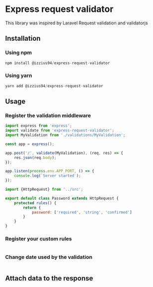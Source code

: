# Express request validator
This library was inspired by Laravel Request validation and validatorjs
## Installation
### Using npm
```javascript
npm install @izzius94/express-request-validator
```
### Using yarn
```javascript
yarn add @izzius94/express-request-validator
```

## Usage

### Register the validation middleware
```javascript
import express from 'express';
import validate from 'express-request-validator';
import MyValidation from './validations/MyValidation';

const app = express();

app.post('/', validate(MyValidation), (req, res) => {
    res.json(req.body);
});

app.listen(process.env.APP_PORT, () => {
    console.log(`Server started`);
});

```

```javascript
import {HttpRequest} from '../src';

export default class Password extends HttpRequest {
    protected rules() {
        return {
            password: ['required', 'string', 'confirmed']
        }
    }
}
```

### Register your custom rules
```
```

### Change date used by the validation
```
```

## Attach data to the response
```
```
